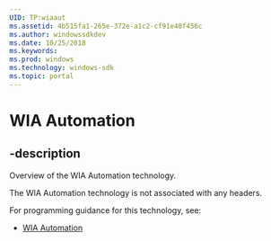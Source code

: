 ```yaml
---
UID: TP:wiaaut
ms.assetid: 4b515fa1-265e-372e-a1c2-cf91e40f456c
ms.author: windowssdkdev
ms.date: 10/25/2018
ms.keywords: 
ms.prod: windows
ms.technology: windows-sdk
ms.topic: portal
---
```


# WIA Automation

## -description

Overview of the WIA Automation technology.

The WIA Automation technology is not associated with any headers.

For programming guidance for this technology, see:
* [WIA Automation](/windows/desktop/wiaaut)

